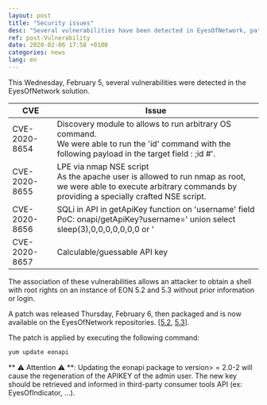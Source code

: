 ```yaml
---
layout: post
title: "Security issues"
desc: "Several vulnerabilities have been detected in EyesOfNetwork, patches are available."
ref: post-Vulnerability
date: 2020-02-06 17:58 +0100
categories: news
lang: en
---
```


This Wednesday, February 5, several vulnerabilities were detected in the EyesOfNetwork solution.

| CVE | Issue |
| --- | --- |
| CVE-2020-8654 | Discovery module to allows to run arbitrary OS command. <br>We were able to run the 'id' command with the following payload in the target field : ;id #'. |
| CVE-2020-8655 | LPE via nmap NSE script<br>As the apache user is allowed to run nmap as root, we were able to execute arbitrary commands by providing a specially crafted NSE script. |
| CVE-2020-8656 | SQLi in API in getApiKey function on 'username' field<br>PoC: onapi/getApiKey?username=' union select sleep(3),0,0,0,0,0,0,0 or ' |
| CVE-2020-8657 | Calculable/guessable API key |


The association of these vulnerabilities allows an attacker to obtain
a shell with root rights on an instance of EON 5.2 and 5.3 without
prior information or login.

A patch was released Thursday, February 6, then packaged and is now available on the EyesOfNetwork repositories. [[5.2](https://download.eyesofnetwork.com/repos/5.2/updates/), [5.3](https://download.eyesofnetwork.com/repos/5.3/updates/)].

The patch is applied by executing the following command:

```bash
yum update eonapi
```

** ⚠ Attention ⚠ **:
  Updating the eonapi package to version> = 2.0-2 will cause the
regeneration of the APIKEY of the admin user. The new key should
be retrieved and informed in third-party consumer tools
API (ex: EyesOfIndicator, ...).